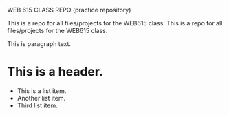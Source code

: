 WEB 615 CLASS REPO (practice repository)

This is a repo for all files/projects for the WEB615 class. This is a repo for all files/projects for the WEB615 class.

This is paragraph text.
# This is a header.
* This is a list item.
* Another list item.
* Third list item. 

